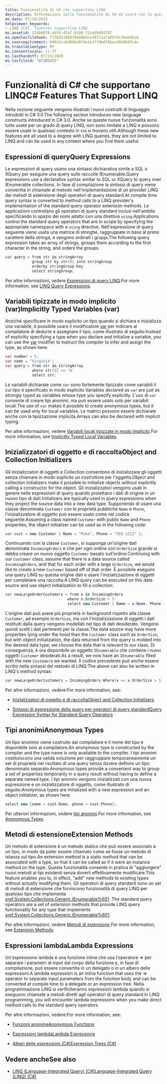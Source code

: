 ```yaml
---
title: Funzionalità di C# che supportano LINQ
description: Informazioni sulle funzionalità di C# da usare con le query LINQ e in altri contesti. Questi costrutti di linguaggio sono stati introdotti in C# 3,0.
ms.date: 07/20/2015
helpviewer_keywords:
- LINQ [C#], features supporting LINQ
ms.assetid: 524b0078-ebfd-45a7-b390-f2ceb9d84797
ms.openlocfilehash: f72b82180d794086dcea9f11a7a057dc26ab0b26
ms.sourcegitcommit: 04022ca5d00b2074e1b1ffdbd76bec4950697c4c
ms.translationtype: MT
ms.contentlocale: it-IT
ms.lasthandoff: 07/23/2020
ms.locfileid: "87105425"
---
```

# <a name="c-features-that-support-linq"></a><span data-ttu-id="6766e-104">Funzionalità di C# che supportano LINQ</span><span class="sxs-lookup"><span data-stu-id="6766e-104">C# Features That Support LINQ</span></span>

<span data-ttu-id="6766e-105">Nella sezione seguente vengono illustrati i nuovi costrutti di linguaggio introdotti in C# 3.0.</span><span class="sxs-lookup"><span data-stu-id="6766e-105">The following section introduces new language constructs introduced in C# 3.0.</span></span> <span data-ttu-id="6766e-106">Anche se queste nuove funzionalità sono tutte usate per un grado di query LINQ, non sono limitate a LINQ e possono essere usate in qualsiasi contesto in cui si trovano utili.</span><span class="sxs-lookup"><span data-stu-id="6766e-106">Although these new features are all used to a degree with LINQ queries, they are not limited to LINQ and can be used in any context where you find them useful.</span></span>

## <a name="query-expressions"></a><span data-ttu-id="6766e-107">Espressioni di query</span><span class="sxs-lookup"><span data-stu-id="6766e-107">Query Expressions</span></span>

<span data-ttu-id="6766e-108">Le espressioni di query usano una sintassi dichiarativa simile a SQL o XQuery per eseguire una query sulle raccolte IEnumerable.</span><span class="sxs-lookup"><span data-stu-id="6766e-108">Query expressions use a declarative syntax similar to SQL or XQuery to query over IEnumerable collections.</span></span> <span data-ttu-id="6766e-109">In fase di compilazione la sintassi di query viene convertita in chiamate al metodo nell'implementazione di un provider LINQ dei metodi di estensione degli operatori di query standard.</span><span class="sxs-lookup"><span data-stu-id="6766e-109">At compile time query syntax is converted to method calls to a LINQ provider's implementation of the standard query operator extension methods.</span></span> <span data-ttu-id="6766e-110">Le applicazioni controllano gli operatori di query standard inclusi nell'ambito specificando lo spazio dei nomi adatto con una direttiva `using`.</span><span class="sxs-lookup"><span data-stu-id="6766e-110">Applications control the standard query operators that are in scope by specifying the appropriate namespace with a `using` directive.</span></span> <span data-ttu-id="6766e-111">Nell'espressione di query seguente viene usata una matrice di stringhe, raggruppate in base al primo carattere della stringa, e vengono ordinati i gruppi.</span><span class="sxs-lookup"><span data-stu-id="6766e-111">The following query expression takes an array of strings, groups them according to the first character in the string, and orders the groups.</span></span>

```csharp
var query = from str in stringArray
            group str by str[0] into stringGroup
            orderby stringGroup.Key
            select stringGroup;
```

<span data-ttu-id="6766e-112">Per altre informazioni, vedere [Espressioni di query LINQ](../../../linq/index.md).</span><span class="sxs-lookup"><span data-stu-id="6766e-112">For more information, see [LINQ Query Expressions](../../../linq/index.md).</span></span>

## <a name="implicitly-typed-variables-var"></a><span data-ttu-id="6766e-113">Variabili tipizzate in modo implicito (var)</span><span class="sxs-lookup"><span data-stu-id="6766e-113">Implicitly Typed Variables (var)</span></span>

<span data-ttu-id="6766e-114">Anziché specificare in modo esplicito un tipo quando si dichiara e inizializza una variabile, è possibile usare il modificatore [var](../../../language-reference/keywords/var.md) per indicare al compilatore di dedurre e assegnare il tipo, come illustrato di seguito:</span><span class="sxs-lookup"><span data-stu-id="6766e-114">Instead of explicitly specifying a type when you declare and initialize a variable, you can use the [var](../../../language-reference/keywords/var.md) modifier to instruct the compiler to infer and assign the type, as shown here:</span></span>

```csharp
var number = 5;
var name = "Virginia";
var query = from str in stringArray
            where str[0] == 'm'
            select str;
```

<span data-ttu-id="6766e-115">Le variabili dichiarate come `var` sono fortemente tipizzate come variabili il cui tipo è specificato in modo esplicito.</span><span class="sxs-lookup"><span data-stu-id="6766e-115">Variables declared as `var` are just as strongly typed as variables whose type you specify explicitly.</span></span> <span data-ttu-id="6766e-116">L'uso di `var` consente di creare tipi anonimi, ma può essere usato solo per variabili locali.</span><span class="sxs-lookup"><span data-stu-id="6766e-116">The use of `var` makes it possible to create anonymous types, but it can be used only for local variables.</span></span> <span data-ttu-id="6766e-117">Le matrici possono essere dichiarate anche con la tipizzazione implicita.</span><span class="sxs-lookup"><span data-stu-id="6766e-117">Arrays can also be declared with implicit typing.</span></span>

<span data-ttu-id="6766e-118">Per altre informazioni, vedere [Variabili locali tipizzate in modo implicito](../../classes-and-structs/implicitly-typed-local-variables.md).</span><span class="sxs-lookup"><span data-stu-id="6766e-118">For more information, see [Implicitly Typed Local Variables](../../classes-and-structs/implicitly-typed-local-variables.md).</span></span>

## <a name="object-and-collection-initializers"></a><span data-ttu-id="6766e-119">Inizializzatori di oggetto e di raccolta</span><span class="sxs-lookup"><span data-stu-id="6766e-119">Object and Collection Initializers</span></span>

<span data-ttu-id="6766e-120">Gli inizializzatori di oggetti e Collection consentono di inizializzare gli oggetti senza chiamare in modo esplicito un costruttore per l'oggetto.</span><span class="sxs-lookup"><span data-stu-id="6766e-120">Object and collection initializers make it possible to initialize objects without explicitly calling a constructor for the object.</span></span> <span data-ttu-id="6766e-121">Gli inizializzatori vengono usati in genere nelle espressioni di query quando proiettano i dati di origine in un nuovo tipo di dati.</span><span class="sxs-lookup"><span data-stu-id="6766e-121">Initializers are typically used in query expressions when they project the source data into a new data type.</span></span> <span data-ttu-id="6766e-122">Supponendo di usare una classe denominata `Customer` con le proprietà pubbliche `Name` e `Phone`, l'inizializzatore di oggetto può essere usato come nel codice seguente:</span><span class="sxs-lookup"><span data-stu-id="6766e-122">Assuming a class named `Customer` with public `Name` and `Phone` properties, the object initializer can be used as in the following code:</span></span>

```csharp
var cust = new Customer { Name = "Mike", Phone = "555-1212" };
```

<span data-ttu-id="6766e-123">Continuando con la classe `Customer`, si supponga un'origine dati denominata `IncomingOrders` e che per ogni ordine con `OrderSize` grande si debba creare un nuovo oggetto `Customer` basato sull'ordine.</span><span class="sxs-lookup"><span data-stu-id="6766e-123">Continuing with our `Customer` class, assume that there is a data source called `IncomingOrders`, and that for each order with a large `OrderSize`, we would like to create a new `Customer` based off of that order.</span></span> <span data-ttu-id="6766e-124">È possibile eseguire una query LINQ su questa origine dati e usare l'inizializzazione di oggetti per completare una raccolta:</span><span class="sxs-lookup"><span data-stu-id="6766e-124">A LINQ query can be executed on this data source and use object initialization to fill a collection:</span></span>

```csharp
var newLargeOrderCustomers = from o in IncomingOrders
                            where o.OrderSize > 5
                            select new Customer { Name = o.Name, Phone = o.Phone };
```

<span data-ttu-id="6766e-125">L'origine dati può avere più proprietà in background rispetto alla classe `Customer`, ad esempio `OrderSize`, ma con l'inizializzazione di oggetti i dati restituiti dalla query vengono modellati nel tipo di dati desiderato. Vengono quindi scelti i dati pertinenti per la classe.</span><span class="sxs-lookup"><span data-stu-id="6766e-125">The data source may have more properties lying under the hood than the `Customer` class such as `OrderSize`, but with object initialization, the data returned from the query is molded into the desired data type; we choose the data that is relevant to our class.</span></span> <span data-ttu-id="6766e-126">Di conseguenza, è ora disponibile un oggetto `IEnumerable` che contiene i nuovi oggetti `Customer` desiderati.</span><span class="sxs-lookup"><span data-stu-id="6766e-126">As a result, we now have an `IEnumerable` filled with the new `Customer`s we wanted.</span></span> <span data-ttu-id="6766e-127">Il codice precedente può anche essere scritto nella sintassi del metodo di LINQ:</span><span class="sxs-lookup"><span data-stu-id="6766e-127">The above can also be written in LINQ's method syntax:</span></span>

```csharp
var newLargeOrderCustomers = IncomingOrders.Where(x => x.OrderSize > 5).Select(y => new Customer { Name = y.Name, Phone = y.Phone });
```

<span data-ttu-id="6766e-128">Per altre informazioni, vedere:</span><span class="sxs-lookup"><span data-stu-id="6766e-128">For more information, see:</span></span>

- [<span data-ttu-id="6766e-129">Inizializzatori di oggetto e di raccolta</span><span class="sxs-lookup"><span data-stu-id="6766e-129">Object and Collection Initializers</span></span>](../../classes-and-structs/object-and-collection-initializers.md)

- [<span data-ttu-id="6766e-130">Sintassi di espressione della query per operatori di query standard</span><span class="sxs-lookup"><span data-stu-id="6766e-130">Query Expression Syntax for Standard Query Operators</span></span>](./query-expression-syntax-for-standard-query-operators.md)

## <a name="anonymous-types"></a><span data-ttu-id="6766e-131">Tipi anonimi</span><span class="sxs-lookup"><span data-stu-id="6766e-131">Anonymous Types</span></span>

<span data-ttu-id="6766e-132">Un tipo anonimo viene costruito dal compilatore e il nome del tipo è disponibile solo al compilatore.</span><span class="sxs-lookup"><span data-stu-id="6766e-132">An anonymous type is constructed by the compiler and the type name is only available to the compiler.</span></span> <span data-ttu-id="6766e-133">I tipi anonimi costituiscono una valida soluzione per raggruppare temporaneamente un set di proprietà nel risultato di una query senza dovere definire un tipo denominato separato.</span><span class="sxs-lookup"><span data-stu-id="6766e-133">Anonymous types provide a convenient way to group a set of properties temporarily in a query result without having to define a separate named type.</span></span> <span data-ttu-id="6766e-134">I tipi anonimi vengono inizializzati con una nuova espressione e un inizializzatore di oggetto, come illustrato di seguito:</span><span class="sxs-lookup"><span data-stu-id="6766e-134">Anonymous types are initialized with a new expression and an object initializer, as shown here:</span></span>

```csharp
select new {name = cust.Name, phone = cust.Phone};
```

<span data-ttu-id="6766e-135">Per ulteriori informazioni, vedere [tipi anonimi](../../classes-and-structs/anonymous-types.md).</span><span class="sxs-lookup"><span data-stu-id="6766e-135">For more information, see [Anonymous Types](../../classes-and-structs/anonymous-types.md).</span></span>

## <a name="extension-methods"></a><span data-ttu-id="6766e-136">Metodi di estensione</span><span class="sxs-lookup"><span data-stu-id="6766e-136">Extension Methods</span></span>

<span data-ttu-id="6766e-137">Un metodo di estensione è un metodo statico che può essere associato a un tipo, in modo da poter essere chiamato come se fosse un metodo di istanza sul tipo.</span><span class="sxs-lookup"><span data-stu-id="6766e-137">An extension method is a static method that can be associated with a type, so that it can be called as if it were an instance method on the type.</span></span> <span data-ttu-id="6766e-138">Questa funzionalità consente in pratica di "aggiungere" nuovi metodi ai tipi esistenti senza doverli effettivamente modificare.</span><span class="sxs-lookup"><span data-stu-id="6766e-138">This feature enables you to, in effect, "add" new methods to existing types without actually modifying them.</span></span> <span data-ttu-id="6766e-139">Gli operatori di query standard sono un set di metodi di estensione che forniscono funzionalità di query LINQ per qualsiasi tipo che implementa <xref:System.Collections.Generic.IEnumerable%601> .</span><span class="sxs-lookup"><span data-stu-id="6766e-139">The standard query operators are a set of extension methods that provide LINQ query functionality for any type that implements <xref:System.Collections.Generic.IEnumerable%601>.</span></span>

<span data-ttu-id="6766e-140">Per altre informazioni, vedere [Metodi di estensione](../../classes-and-structs/extension-methods.md).</span><span class="sxs-lookup"><span data-stu-id="6766e-140">For more information, see [Extension Methods](../../classes-and-structs/extension-methods.md).</span></span>

## <a name="lambda-expressions"></a><span data-ttu-id="6766e-141">Espressioni lambda</span><span class="sxs-lookup"><span data-stu-id="6766e-141">Lambda Expressions</span></span>

<span data-ttu-id="6766e-142">Un'espressione lambda è una funzione inline che usa l'operatore => per separare i parametri di input dal corpo della funzione e, in fase di compilazione, può essere convertita in un delegato o in un albero delle espressioni.</span><span class="sxs-lookup"><span data-stu-id="6766e-142">A lambda expression is an inline function that uses the => operator to separate input parameters from the function body and can be converted at compile time to a delegate or an expression tree.</span></span> <span data-ttu-id="6766e-143">Nella programmazione LINQ si verificheranno espressioni lambda quando si eseguono chiamate a metodi diretti agli operatori di query standard.</span><span class="sxs-lookup"><span data-stu-id="6766e-143">In LINQ programming, you will encounter lambda expressions when you make direct method calls to the standard query operators.</span></span>

<span data-ttu-id="6766e-144">Per altre informazioni, vedere:</span><span class="sxs-lookup"><span data-stu-id="6766e-144">For more information, see:</span></span>

- [<span data-ttu-id="6766e-145">Funzioni anonime</span><span class="sxs-lookup"><span data-stu-id="6766e-145">Anonymous Functions</span></span>](../../statements-expressions-operators/anonymous-functions.md)

- [<span data-ttu-id="6766e-146">Espressioni lambda</span><span class="sxs-lookup"><span data-stu-id="6766e-146">Lambda Expressions</span></span>](../../statements-expressions-operators/lambda-expressions.md)

- [<span data-ttu-id="6766e-147">Alberi delle espressioni (C#)</span><span class="sxs-lookup"><span data-stu-id="6766e-147">Expression Trees (C#)</span></span>](../expression-trees/index.md)

## <a name="see-also"></a><span data-ttu-id="6766e-148">Vedere anche</span><span class="sxs-lookup"><span data-stu-id="6766e-148">See also</span></span>

- [<span data-ttu-id="6766e-149">LINQ (Language-Integrated Query) (C#)</span><span class="sxs-lookup"><span data-stu-id="6766e-149">Language-Integrated Query (LINQ) (C#)</span></span>](./index.md)
